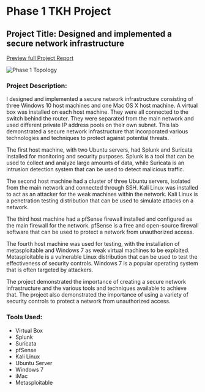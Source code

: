 # Phase 1 TKH Project
## Project Title: Designed and implemented a secure network infrastructure

[Preview full Project Report](https://www.swishnode.com/emilie/projects/emiliedionisio_tkhphase1project.pdf)

![Phase 1 Topology](https://drive.google.com/uc?export=view&id=1ntKZmK5b0zqiIUvZ_DsmM9ewL-LK4OZZ)

### Project Description: <br />
I designed and implemented a secure network infrastructure consisting of three Windows 10 host machines and one Mac OS X host machine. A virtual box was installed on each host machine. They were all connected to the switch behind the router. They were separated from the main network and used different private IP address pools on their own subnet. This lab demonstrated a secure network infrastructure that incorporated various technologies and techniques to protect against potential threats.

The first host machine, with two Ubuntu servers, had Splunk and Suricata installed for monitoring and security purposes. Splunk is a tool that can be used to collect and analyze large amounts of data, while Suricata is an intrusion detection system that can be used to detect malicious traffic.

The second host machine had a cluster of three Ubuntu servers, isolated from the main network and connected through SSH. Kali Linux was installed to act as an attacker for the weak machines within the network. Kali Linux is a penetration testing distribution that can be used to simulate attacks on a network.


The third host machine had a pfSense firewall installed and configured as the main firewall for the network. pfSense is a free and open-source firewall software that can be used to protect a network from unauthorized access.

The fourth host machine was used for testing, with the installation of metasploitable and Windows 7 as weak virtual machines to be exploited. Metasploitable is a vulnerable Linux distribution that can be used to test the effectiveness of security controls. Windows 7 is a popular operating system that is often targeted by attackers.

The project demonstrated the importance of creating a secure network infrastructure and the various tools and techniques available to achieve that. The project also demonstrated the importance of using a variety of security controls to protect a network from unauthorized access.

### Tools Used:
- Virtual Box
- Splunk
- Suricata
- pfSense
- Kali Linux
- Ubuntu Server
- Windows 7
- iMac
- Metasploitable

